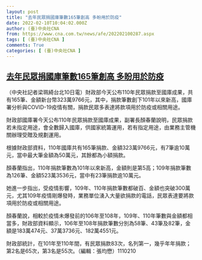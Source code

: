 ```yaml
---
layout: post
title: "去年民眾捐國庫筆數165筆創高 多盼用於防疫"
date: 2022-02-10T10:04:02.000Z
author: (臺)中央社CNA
from: https://www.cna.com.tw/news/afe/202202100287.aspx
tags: [ (臺)中央社CNA ]
comments: True
categories: [ (臺)中央社CNA ]
---
```

<!--1644487442000-->
[去年民眾捐國庫筆數165筆創高 多盼用於防疫](https://www.cna.com.tw/news/afe/202202100287.aspx)
------

<div>
<div></div><div><p>（中央社記者梁珮綺台北10日電）財政部今天公布110年民眾捐款至國庫成果，共有165筆、金額新台幣323萬9766元，其中，捐款筆數創下101年以來新高，國庫署分析與COVID-19疫情有關，捐款民眾多表達將款項用於防疫或相關用途。</p><p>財政部國庫署今天公布110年民眾捐款至國庫成果，副署長顏春蘭說明，民眾捐款若未指定用途，會全數歸入國庫，供國家統籌運用，若有指定用途，由業務主管機關辦理受贈及規劃運用。</p><p>根據財政部資料，110年國庫共有165筆捐款、金額323萬9766元，有7筆逾10萬元，當中最大筆金額為50萬元，其餘都為小額捐款。</p><p>顏春蘭指出，110年捐款筆數為101年以來新高，金額則是第5高；109年捐款筆數為126筆、金額523萬3536元，當中有23筆捐款逾10萬元。</p><p>她進一步指出，受疫情影響，109年、110年捐款筆數都破百、金額也突破300萬元，尤其109年疫情剛爆發時，業務單位湧入大量欲捐款的電話，民眾表達要將款項用於防疫或相關用途。</p><p>顏春蘭說，相較於疫情未爆發前的106年至108年，109年、110年筆數與金額都相當多，財政部資料顯示，106年至108年捐款筆數分別為58筆、43筆及82筆，金額是183萬474元、37萬3736元、182萬4551元。</p><p>財政部統計，在101年至110年間，有民眾捐款83次，名列第一，幾乎年年捐款；第2名是65次，第3名是55次。（編輯：張均懋）1110210</p></div>
</div>
